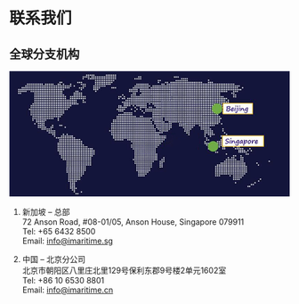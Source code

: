 # 联系我们
## 全球分支机构

<center>

![map](./img/map.png)
</center>

1. 新加坡 – 总部<br>
72 Anson Road, 
#08-01/05, Anson House, 
Singapore 079911  
Tel: +65 6432 8500  
Email: info@imaritime.sg

2. 中国 – 北京分公司<br>
北京市朝阳区八里庄北里129号保利东郡9号楼2单元1602室   
Tel: +86 10 6530 8801  
Email: info@imaritime.cn
